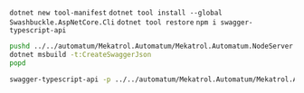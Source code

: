 `dotnet new tool-manifest`
`dotnet tool install --global Swashbuckle.AspNetCore.Cli`
`dotnet tool restore`
`npm i swagger-typescript-api`

```bash
pushd ../../automatum/Mekatrol.Automatum/Mekatrol.Automatum.NodeServer
dotnet msbuild -t:CreateSwaggerJson
popd
```

```bash
swagger-typescript-api -p ../../automatum/Mekatrol.Automatum/Mekatrol.Automatum.NodeServer/swagger.json --axios -o ./src/services -n api-generated.ts --unwrap-response-data --templates src/services/api-templates
```